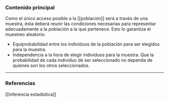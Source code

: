 ### Contenido principal

Como el único acceso posible a la [[población]] será a través de una muestra, ésta deberá reunir las condiciones necesarias para representar adecuadamente a la población a la que pertenece. Esto lo garantiza el muestreo aleatorio:
- Equiprobabilidad entre los individuos de la población para ser elegidos para la muestra.
- Independencia a la hora de elegir individuos para la muestra. Que la probabilidad de cada individuo de ser seleccionado no dependa de quienes son los otros seleccionados.

--- 
### Referencias

[[Inferencia estadística]]